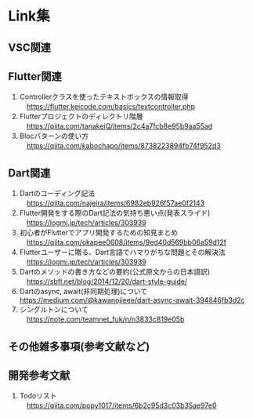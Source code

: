# Link集

## VSC関連

## Flutter関連
1. Controllerクラスを使ったテキストボックスの情報取得  
　https://flutter.keicode.com/basics/textcontroller.php
1. Flutterプロジェクトのディレクトリ階層  
　https://qiita.com/tanakeiQ/items/2c4a7fcb8e95b9aa55ad
1. Blocパターンの使い方  
　https://qiita.com/kabochapo/items/8738223894fb74f952d3

## Dart関連
1. Dartのコーディング記法  
　https://qiita.com/najeira/items/6982eb926f57ae0f2143
1. Flutter開発をする際のDart記法の気持ち悪い点(発表スライド)  
　https://logmi.jp/tech/articles/303939 
1. 初心者がFlutterでアプリ開発するための知見まとめ  
　https://qiita.com/okapee0608/items/9ed40d569bb06a59d12f
1. Flutterユーザーに贈る、Dart言語でハマりがちな問題とその解決法  
　https://logmi.jp/tech/articles/303939
1. Dartのメソッドの書き方などの要約(公式原文からの日本語訳)  
　https://sbfl.net/blog/2014/12/20/dart-style-guide/
1. Dartのasync, await(非同期処理)について
　https://medium.com/@kawanojieee/dart-async-await-394846fb3d2c
1. シングルトンについて  
　https://note.com/teamnet_fuk/n/n3833c819e05b

## その他雑多事項(参考文献など)

## 開発参考文献
1. Todoリスト  
　https://qiita.com/popy1017/items/6b2c95d3c03b35ae97e0
